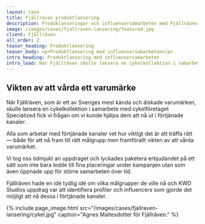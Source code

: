 ```yaml
---
layout: case
title: Fjällräven produktlansering
description: Produklanseringar och influensersamarbeten med Fjällräven
image: /images/cases/fjallraven-lansering/featured.jpg
client: Fjällräven
all_order: 2
teaser_heading: Produktlansering
teaser_body: <p>Produktlansering med influensersamarbeten</p>
intro_heading: Produktlansering med influensersamarbeten
intro_lead: När Fjällräven skulle lansera en cykelkollektion i samarbete med Specialized fick vi uppdraget ta ut kampanjen i förtjänade kanaler.
---
```


## Vikten av att vårda ett varumärke

När Fjällräven, som är ett av Sveriges mest kända och älskade varumärken, skulle lansera en cykelkollektion i samarbete med cykelföretaget Specialized fick vi frågan om vi kunde hjälpa dem att nå ut i förtjänade kanaler. 

Alla som arbetar med förtjänade kanaler vet hur viktigt det är att träffa rätt — både för att nå fram till rätt målgrupp men framförallt vikten av att vårda varumärket.

Vi tog oss ödmjukt an uppdraget och lyckades paketera erbjudandet på ett sätt som inte bara ledde till fina placeringar under kampanjen utan som även öppnade upp för större samarbeten över tid. 

Fjällräven hade en idé tydlig idé om vilka målgrupper de ville nå och KWD Studios uppdrag var att identifiera profiler och influencers som gjorde det möjligt att nå dessa i förtjänade kanaler. 

{%
  include page_image.html
  src="/images/cases/fjallraven-lansering/cykel.jpg"
  caption="Agnes Maltesdotter för Fjällräven."
%}



